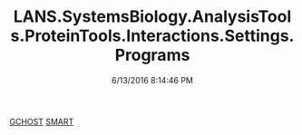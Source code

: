 ﻿---
title: LANS.SystemsBiology.AnalysisTools.ProteinTools.Interactions.Settings.Programs
date: 6/13/2016 8:14:46 PM
---

[GCHOST](T-LANS.SystemsBiology.AnalysisTools.ProteinTools.Interactions.Settings.Programs.GCHOST.html)
[SMART](T-LANS.SystemsBiology.AnalysisTools.ProteinTools.Interactions.Settings.Programs.SMART.html)
